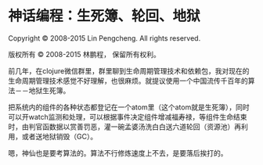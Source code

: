 # 神话编程：生死簿、轮回、地狱

Copyright © 2008-2015 Lin Pengcheng. All rights reserved.

版权所有 © 2008-2015 林鹏程， 保留所有权利。

前几年，在clojure微信群里，群里聊到生命周期管理技术和依赖包，我对现在的生命周期管理技术感觉不好理解，也很麻烦。就提议使用一个中国流传千百年的算法－－地狱生死簿。

把系统内的组件的各种状态都登记在一个atom里（这个atom就是生死簿），同时可以开watch监测和处理，可以根据事件决定组件增减福寿禄，等组件生命结束时，由判官函数据以赏善罚恶，灌一碗孟婆汤洗白白送六道轮回（资源池）再利用，或者送地狱销毁（GC）。

嗯，神仙也是要考算法的。算法不行修炼速度上不去，是要落后挨打的。
